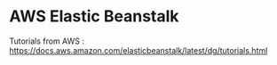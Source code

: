 # AWS Elastic Beanstalk 

Tutorials from AWS : https://docs.aws.amazon.com/elasticbeanstalk/latest/dg/tutorials.html

